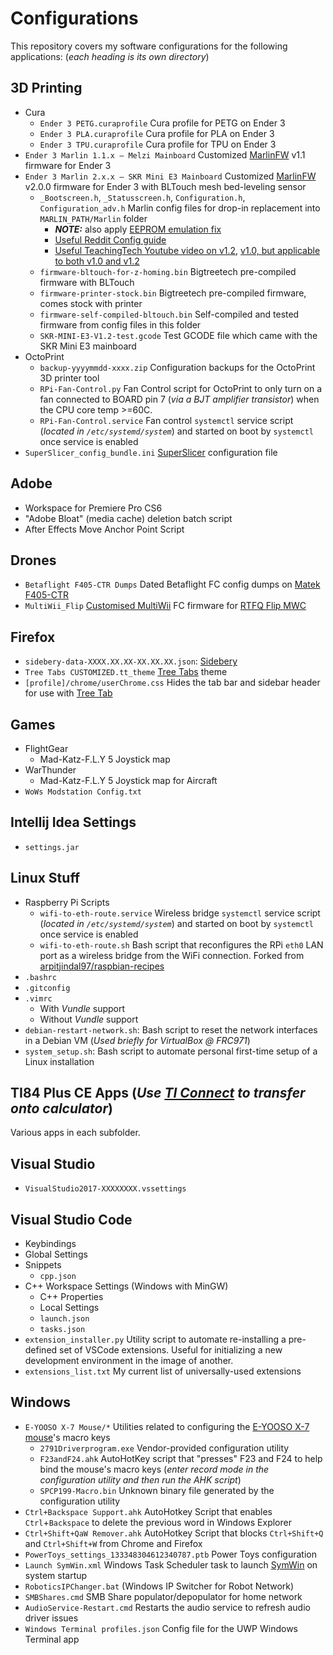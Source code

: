 # Configurations

This repository covers my software configurations for the following applications: (*each heading is its own directory*)

## 3D Printing

- Cura
  - `Ender 3 PETG.curaprofile` Cura profile for PETG on Ender 3
  - `Ender 3 PLA.curaprofile` Cura profile for PLA on Ender 3
  - `Ender 3 TPU.curaprofile` Cura profile for TPU on Ender 3
- `Ender 3 Marlin 1.1.x — Melzi Mainboard` Customized [MarlinFW](http://www.marlinfw.org) v1.1 firmware for Ender 3
- `Ender 3 Marlin 2.x.x — SKR Mini E3 Mainboard` Customized [MarlinFW](http://www.marlinfw.org) v2.0.0 firmware for Ender 3 with BLTouch mesh bed-leveling sensor
  - `_Bootscreen.h`, `_Statusscreen.h`, `Configuration.h`, `Configuration_adv.h` Marlin config files for drop-in replacement into `MARLIN_PATH/Marlin` folder
    - ***NOTE:*** also apply [EEPROM emulation fix](https://github.com/MarlinFirmware/Marlin/issues/15254#issuecomment-535755449)
    - [Useful Reddit Config guide](https://www.reddit.com/r/ender3/comments/dojh3v/guide_for_those_upgrading_to_an_skr_e3_mini_v12/)
    - [Useful TeachingTech Youtube video on v1.2](https://www.youtube.com/watch?v=ikHhzOIlHPg), [v1.0, but applicable to both v1.0 and v1.2](https://www.youtube.com/watch?v=-XUQKQnUNig)
  - `firmware-bltouch-for-z-homing.bin` Bigtreetech pre-compiled firmware with BLTouch
  - `firmware-printer-stock.bin` Bigtreetech pre-compiled firmware, comes stock with printer
  - `firmware-self-compiled-bltouch.bin` Self-compiled and tested firmware from config files in this folder
  - `SKR-MINI-E3-V1.2-test.gcode` Test GCODE file which came with the SKR Mini E3 mainboard
- OctoPrint
  - `backup-yyyymmdd-xxxx.zip` Configuration backups for the OctoPrint 3D printer tool
  - `RPi-Fan-Control.py` Fan Control script for OctoPrint to only turn on a fan connected to BOARD pin 7 (*via a BJT amplifier transistor*) when the CPU core temp >=60C.
  - `RPi-Fan-Control.service` Fan control `systemctl` service script (*located in `/etc/systemd/system`*) and started on boot by `systemctl` once service is enabled
- `SuperSlicer_config_bundle.ini` [SuperSlicer](https://github.com/supermerill/SuperSlicer) configuration file

## Adobe

- Workspace for Premiere Pro CS6
- "Adobe Bloat" (media cache) deletion batch script
- After Effects Move Anchor Point Script

## Drones

- `Betaflight F405-CTR Dumps` Dated Betaflight FC config dumps on [Matek F405-CTR](http://www.mateksys.com/?portfolio=f405-ctr)
- `MultiWii_Flip` [Customised MultiWii](http://www.multiwii.com/wiki/?title=Main_Page) FC firmware for [RTFQ Flip MWC](https://readytoflyquads.com/flip-mwc-flight-controller)

## Firefox

- `sidebery-data-XXXX.XX.XX-XX.XX.XX.json`: [Sidebery](https://addons.mozilla.org/en-US/firefox/addon/sidebery)
- `Tree Tabs CUSTOMIZED.tt_theme` [Tree Tabs](https://addons.mozilla.org/en-US/firefox/addon/tree-tabs) theme
- `[profile]/chrome/userChrome.css` Hides the tab bar and sidebar header for use with [Tree Tab](https://addons.mozilla.org/en-US/firefox/addon/tree-tabs)

## Games

- FlightGear
  - Mad-Katz-F.L.Y 5 Joystick map
- WarThunder
  - Mad-Katz-F.L.Y 5 Joystick map for Aircraft
- `WoWs Modstation Config.txt`

## Intellij Idea Settings

- `settings.jar`

## Linux Stuff

- Raspberry Pi Scripts
  - `wifi-to-eth-route.service` Wireless bridge `systemctl` service script (*located in `/etc/systemd/system`*) and started on boot by `systemctl` once service is enabled
  - `wifi-to-eth-route.sh` Bash script that reconfigures the RPi `eth0` LAN port as a wireless bridge from the WiFi connection. Forked from [arpitjindal97/raspbian-recipes](https://github.com/arpitjindal97/raspbian-recipes)
- `.bashrc`
- `.gitconfig`
- `.vimrc`
  - With *Vundle* support
  - Without *Vundle* support
- `debian-restart-network.sh`: Bash script to reset the network interfaces in a Debian VM (*Used briefly for VirtualBox @ FRC971*)
- `system_setup.sh`: Bash script to automate personal first-time setup of a Linux installation

## TI84 Plus CE Apps (*Use [TI Connect](https://education.ti.com/en/products/computer-software/ti-connect-ce-sw) to transfer onto calculator*)

Various apps in each subfolder.

## Visual Studio

- `VisualStudio2017-XXXXXXXX.vssettings`

## Visual Studio Code

- Keybindings
- Global Settings
- Snippets
  - `cpp.json`
- C++ Workspace Settings (Windows with MinGW)
  - C++ Properties
  - Local Settings
  - `launch.json`
  - `tasks.json`
- `extension_installer.py` Utility script to automate re-installing a pre-defined set of VSCode extensions. Useful for initializing a new development environment in the image of another.
- `extensions_list.txt` My current list of universally-used extensions

## Windows

- `E-YOOSO X-7 Mouse/*` Utilities related to configuring the [E-YOOSO X-7 mouse](https://smile.amazon.com/dp/B083NSD4CG)'s macro keys
  - `2791Driverprogram.exe` Vendor-provided configuration utility
  - `F23andF24.ahk` AutoHotKey script that "presses" F23 and F24 to help bind the mouse's macro keys (*enter record mode in the configuration utility and then run the AHK script*)
  - `SPCP199-Macro.bin` Unknown binary file generated by the configuration utility
- `Ctrl+Backspace Support.ahk` AutoHotkey Script that enables `Ctrl`+`Backspace` to delete the previous word in Windows Explorer
- `Ctrl+Shift+QaW Remover.ahk` AutoHotkey Script that blocks `Ctrl+Shift+Q` and `Ctrl+Shift+W` from Chrome and Firefox
- `PowerToys_settings_133348304612340787.ptb` Power Toys configuration
- `Launch SymWin.xml` Windows Task Scheduler task to launch [SymWin](https://www.github.com/mjvh80/SymWin) on system startup
- `RoboticsIPChanger.bat` (Windows IP Switcher for Robot Network)
- `SMBShares.cmd` SMB Share populator/depopulator for home network
- `AudioService-Restart.cmd` Restarts the audio service to refresh audio driver issues
- `Windows Terminal profiles.json` Config file for the UWP Windows Terminal app

